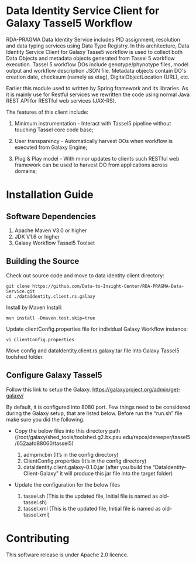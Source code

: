 # Data Identity Service Client for Galaxy Tassel5 Workflow

RDA-PRAGMA Data Identity Service includes PID assignment, resolution and data typing services using Data Type Registry. 
In this architecture, Data Identity Service Client for Galaxy Tasse5 workflow is used to collect both Data Objects and metadata objects generated from Tassel 5 workflow execution. Tassel 5 workflow DOs include genotype/phynotype files, model output and workflow description JSON file. Metadata objects contain DO's creation date, checksum (namely as etag), DigitalObjectLocation (URL), etc.

Earlier this module used to written by Spring framework and its libraries. As it is mainly use for Restful services we rewritten the code using normal Java REST API for RESTful web services (JAX-RS).

The features of this client include:

1. Minimum instrumentation - Interact with Tassel5 pipeline without touching Tassel core code base;

2. User transparency - Automatically harvest DOs when workflow is executed from Galaxy Engine;

3. Plug & Play model - With minor updates to clients such RESTful web framework can be used to harvest DO from applications across domains;

# Installation Guide

## Software Dependencies

1. Apache Maven V3.0 or higher
2. JDK V1.6 or higher 
3. Galaxy Workflow Tassel5 Toolset

## Building the Source
Check out source code and move to data identity client directory:
```
git clone https://github.com/Data-to-Insight-Center/RDA-PRAGMA-Data-Service.git
cd ./dataIdentity.client.rs.galaxy
```
Install by Maven Install:
```
mvn install -Dmaven.test.skip=true
```
Update clientConfig.properties file for individual Galaxy Workflow instance:
```
vi ClientConfig.properties
```
Move config and dataIdentity.client.rs.galaxy.tar file into Galaxy Tassel5 toolshed folder.

## Configure Galaxy Tassel5
Follow this link to setup the Galaxy. 
https://galaxyproject.org/admin/get-galaxy/

By default, it is configured into 8080 port. Few things need to be considered during the Galaxy setup, that are listed below.
Before run the “run.sh” file make sure you did the following.
* Copy the below files into this directory path (/root/galaxy/shed_tools/toolshed.g2.bx.psu.edu/repos/dereeper/tassel5/652aafd88060/tassel5)
  1. admpriv.bin (It’s in the config directory)
  2. ClientConfig.properties (It’s in the config directory)
  3. dataIdentity.client.galaxy-0.1.0.jar (after you build the “DataIdentity-Client-Galaxy” it will produce this jar file into the target folder)

* Update the configuration for the below files
  1. tassel.sh (This is the updated file, Initial file is named as old-tassel.sh)
  2. tassel.xml (This is the updated file, Initial file is named as old-tassel.xml)

# Contributing
This software release is under Apache 2.0 licence.
